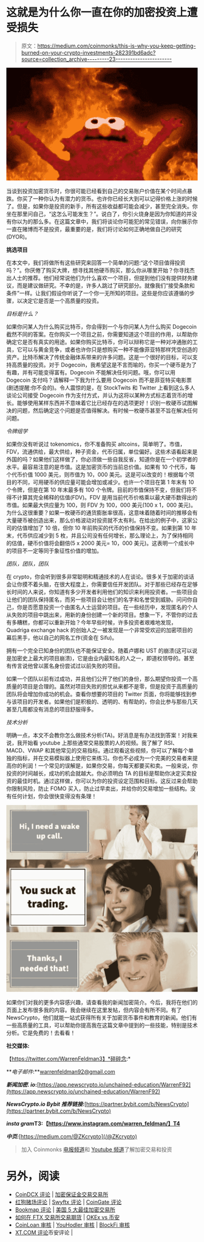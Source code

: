 # 这就是为什么你一直在你的加密投资上遭受损失

> 原文：<https://medium.com/coinmonks/this-is-why-you-keep-getting-burned-on-your-crypto-investments-282391bd6adc?source=collection_archive---------23----------------------->

![](img/80ca8a107d0f740f666a0b00988c94db.png)

当谈到投资加密货币时，你很可能已经看到自己的交易账户价值在某个时间点暴跌。你买了一种你认为有潜力的货币。也许你已经长大到可以记得价格上涨的时候了。但是，如果你是投资的新手，所有这些收益都可能会减少，甚至完全消失。你坐在那里问自己，“这怎么可能发生？”。说白了，你引火烧身是因为你知道的并没有你以为的那么多。在这篇文章中，我们将谈论你可能犯的常见错误，向你展示你一直在赌博而不是投资，最重要的是，我们将讨论如何正确地做自己的研究(DYOR)。

**挑选项目**

在本文中，我们将做所有这些研究来回答一个简单的问题:“这个项目值得投资吗？”。你厌倦了购买大牌，想寻找其他硬币购买，那么你从哪里开始？你寻找杰出人士的推荐。他们经常说他们为什么喜欢一个项目，但提到他们没有提供财务建议，而是建议做研究。不幸的是，许多人跳过了研究部分。就像我们“接受条款和条件”一样。让我们假设你听说了一个你一无所知的项目。这些是你应该遵循的步骤，以决定它是否是一个高质量的投资。

*目标是什么？*

如果你问某人为什么购买比特币，你会得到一个与你问某人为什么购买 Dogecoin 截然不同的答案。在你购买一个项目之前，你需要知道这个项目的作用，以帮助你确定它是否有真实的用途。如果你购买比特币，你可以辩称它是一种对冲通胀的工具，它可以与黄金竞争，或者也许你只是想购买一种不能像菲亚特那样凭空创造的资产。比特币解决了传统金融体系带来的许多问题。这是一个很好的目标，可以支持高质量的投资。对于 Dogecoin，我希望这是不言而喻的，你买一个硬币是为了有趣，并有可能变得富有。Dogecoin 不能解决任何问题。哦，你可以用 Dogecoin 支付吗？请解释一下我为什么要用 Dogecoin 而不是菲亚特买电影票(剧透提醒:你不会的)。令人震惊的是，在 StockTwits 和 Twitter 上看到这么多人谈论公司接受 Dogecoin 作为支付方式，并认为这将以某种方式标志着货币的增长。能够使用某样东西并不意味着它比已经存在的选项更好！识别一枚硬币试图解决的问题，然后确定这个问题是否值得解决。有时候一枚硬币甚至不旨在解决任何问题。

*令牌组学*

如果你没有听说过 tokenomics，你不准备购买 altcoins，简单明了。市值，FDV，流通供给，最大供给，种子资金，代币归属，单位偏好。这些术语看起来是外国的吗？如果他们这样做了，你必须做一些自我反省，知道你是在一个初学者的水平。最容易注意的是市值。这是加密货币的当前总价值。如果有 10 个代币，每个代币价值 1000 美元，则市值为 10，000 美元。这是可以改变的！根据每个项目的不同，可用硬币的供应量可能会增加或减少。也许一个项目在第 1 年末有 10 个令牌，但是在第 10 年末最多有 100 个令牌。目前的市值保持不变，但我们将不得不计算其完全稀释的估值(FDV)。FDV 是用当前代币价格乘以最大硬币数得出的市值。如果最大供应量为 100，则 FDV 为 100，000 美元(100 x 1，000 美元)。为什么这很重要？如果一枚硬币的通货膨胀率很高，这意味着随着时间的推移会有大量硬币被创造出来，那么价格波动对投资就不太有利。在给出的例子中，这家公司的估值增加了 10 倍，但你 10 年前购买的代币的价值保持不变。如果到第 10 年末，代币供应减少到 5 枚，并且公司没有任何增长，那么理论上，为了保持相同的估值，硬币价值将会翻倍(5 x 2000 美元= 10，000 美元)。这表明一个成长中的项目不一定等同于象征性价值的增加。

*团队，团队，团队*

在 crypto，你会听到很多非常聪明和精通技术的人在谈论。很多关于加密的谈话会让你摸不着头脑，在很大程度上，你需要信任开发团队。对于那些已经存在足够长时间的人来说，你知道有多少开发者利用他们的知识来利用投资者。一些项目会让他们的团队保持匿名，而另一些项目会让他们的名字和名誉受到威胁。问问你自己，你是否愿意投资一个由匿名人士运营的项目。在一些经历中，发现匿名的个人从失败的项目中跳出来，用新的身份创建一个新的项目。想象一下，不管你的过去有多糟糕，你都可以重新开始？今年早些时候，许多投资者艰难地发现，Quadriga exchange hack 的创始人之一被发现是一个非常受欢迎的加密项目的幕后黑手，他以自己的网名工作(资金在 Sifu)。

拥有一个完全已知身份的团队也不能保证安全。随着卢娜和 UST 的崩溃(这可以说是加密史上最大的项目崩溃)，它是由业内最知名的人之一，即道权领导的。甚至有传言说他曾以匿名身份尝试过以前失败的项目。

如果一个团队以前有过成功，并且他们公开了他们的身份，那么期望你投资一个高质量的项目是合理的。虽然对项目失败的担忧从来都不是零，但是投资于高质量的团队将会增加你成功的机会。查看你想要的项目的 Twitter 页面，你将能够找到参与该项目的开发者。如果他们是积极的、透明的、有帮助的，你会比参与那些几天甚至几周都没有消息的项目舒服得多。

*技术分析*

明确一点，本文不会教你怎么做技术分析(TA)。好消息是有办法找到答案！对我来说，我开始看 youtube 上那些通常交易股票的人的视频。我了解了 RSI、MACD、VWAP 和其他常见的交易指标。通过观看这些视频，你可以了解每个单独的指标，并在交易模拟器上使用它来练习。你也不必成为一个完美的交易者来提高你的利润！一个常见的误解是，如果你交易，你每天都要买和卖。一般来说，你投资的时间越长，成功的机会就越大。你必须明白 TA 的目标是帮助你决定买卖投资的最佳时机。通过这样做，你可以为你的投资设定范围和目标。这反过来会帮助你限制风险，防止 FOMO 买入，防止过早卖出，并给你的交易增加一些结构。没有任何计划，你会很快变得没有条理！

![](img/afaa07041ab193ce48393ec4c4d6808a.png)

如果你们对我的更多内容感兴趣，请查看我的新闻加密简介。今后，我将在他们的页面上发布很多我的内容。我会继续在这里发帖，但内容会有所不同。有了 NewsCrypto，他们就能一站式获得所有关于加密货币事件和教育的新闻。他们有一些高质量的工具，可以帮助你提高我在这篇文章中提到的一些技能，特别是技术分析。它是免费的！去看看！

**社交媒体:**

【https://twitter.com/WarrenFeldman3】*碎碎念:*

***电子邮件*:**warrenfeldman92@gmail.com

***新闻加密. io*:**[https://app.newscrypto.io/unchained-education/WarrenF92](https://app.newscrypto.io/unchained-education/WarrenF92)

***NewsCrypto.io Bybit 推荐链接:***[https://partner.bybit.com/b/NewsCrypto](https://partner.bybit.com/b/NewsCrypto)

***insta gram*T3:【https://www.instagram.com/warren_feldman/】T4**

***中页:***[https://medium.com/@ZKcrypto](/@ZKcrypto)

> 加入 Coinmonks [电报频道](https://t.me/coincodecap)和 [Youtube 频道](https://www.youtube.com/c/coinmonks/videos)了解加密交易和投资

# 另外，阅读

*   [CoinDCX 评论](/coinmonks/coindcx-review-8444db3621a2) | [加密保证金交易交易所](https://coincodecap.com/crypto-margin-trading-exchanges)
*   [红狗赌场评论](https://coincodecap.com/red-dog-casino-review) | [Swyftx 评论](https://coincodecap.com/swyftx-review) | [CoinGate 评论](https://coincodecap.com/coingate-review)
*   [Bookmap 评论](https://coincodecap.com/bookmap-review-2021-best-trading-software) | [美国 5 大最佳加密交易所](https://coincodecap.com/crypto-exchange-usa)
*   [如何在 FTX 交易所交易期货](https://coincodecap.com/ftx-futures-trading) | [OKEx vs 币安](https://coincodecap.com/okex-vs-binance)
*   [CoinLoan 审核](https://coincodecap.com/coinloan-review) | [YouHodler 审核](/coinmonks/youhodler-4-easy-ways-to-make-money-98969b9689f2) | [BlockFi 审核](https://coincodecap.com/blockfi-review)
*   [XT.COM 评论](https://coincodecap.com/profittradingapp-for-binance)币安评论 |